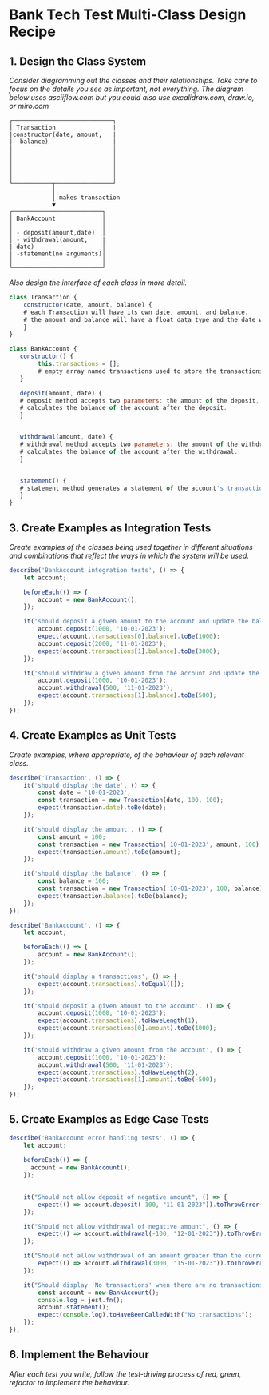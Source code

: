 # Bank Tech Test Multi-Class Design Recipe


## 1. Design the Class System

_Consider diagramming out the classes and their relationships. Take care to
focus on the details you see as important, not everything. The diagram below
uses asciiflow.com but you could also use excalidraw.com, draw.io, or miro.com_

```
┌────────────────────────────┐
│ Transaction                |
|constructor(date, amount,   |
|  balance)                  |
│                            │
│                            │
│                            │
│                            │
│                            │
└───────────┬────────────────┘
            │
            │ makes transaction 
            ▼
┌─────────────────────────┐
│ BankAccount             │
│                         │
│ - deposit(amount,date)  │
│ - withdrawal(amount,    |
| date)                   │
│ -statement(no arguments)│
│                         │
└─────────────────────────┘
```

_Also design the interface of each class in more detail._

```javascript
class Transaction {
    constructor(date, amount, balance) {
    # each Transaction will have its own date, amount, and balance. 
    # the amount and balance will have a float data type and the date will use the Date() constructor which returns a string representation of the date and time.
    }
}

class BankAccount {
   constructor() {
        this.transactions = [];
        # empty array named transactions used to store the transactions that occur in the bank account
   } 

   deposit(amount, date) {
   # deposit method accepts two parameters: the amount of the deposit, and the date of the deposit.
   # calculates the balance of the account after the deposit.
   }


   withdrawal(amount, date) {
   # withdrawal method accepts two parameters: the amount of the withdrawal, and the date of the withdrawal.
   # calculates the balance of the account after the withdrawal.
   }


   statement() {
   # statement method generates a statement of the account's transactions, including the date of the transaction, the credit and  debit amount, and the account balance after the transaction.
   }
}
```

## 3. Create Examples as Integration Tests

_Create examples of the classes being used together in different situations and
combinations that reflect the ways in which the system will be used._

```javascript
describe('BankAccount integration tests', () => {
    let account;

    beforeEach(() => {
        account = new BankAccount();
    });

    it('should deposit a given amount to the account and update the balance', () => {
        account.deposit(1000, '10-01-2023');
        expect(account.transactions[0].balance).toBe(1000);
        account.deposit(2000, '11-01-2023');
        expect(account.transactions[1].balance).toBe(3000);
    });

    it('should withdraw a given amount from the account and update the balance', () => {
        account.deposit(1000, '10-01-2023');
        account.withdrawal(500, '11-01-2023');
        expect(account.transactions[1].balance).toBe(500);
    });
});
```

## 4. Create Examples as Unit Tests

_Create examples, where appropriate, of the behaviour of each relevant class._

```javascript
describe('Transaction', () => {
    it('should display the date', () => {
        const date = '10-01-2023';
        const transaction = new Transaction(date, 100, 100);
        expect(transaction.date).toBe(date);
    });

    it('should display the amount', () => {
        const amount = 100;
        const transaction = new Transaction('10-01-2023', amount, 100);
        expect(transaction.amount).toBe(amount);
    });

    it('should display the balance', () => {
        const balance = 100;
        const transaction = new Transaction('10-01-2023', 100, balance);
        expect(transaction.balance).toBe(balance);
    });
});

describe('BankAccount', () => {
    let account;

    beforeEach(() => {
        account = new BankAccount();
    });

    it('should display a transactions', () => {
        expect(account.transactions).toEqual([]);
    });

    it('should deposit a given amount to the account', () => {
        account.deposit(1000, '10-01-2023');
        expect(account.transactions).toHaveLength(1);
        expect(account.transactions[0].amount).toBe(1000);
    });

    it('should withdraw a given amount from the account', () => {
        account.deposit(1000, '10-01-2023');
        account.withdrawal(500, '11-01-2023');
        expect(account.transactions).toHaveLength(2);
        expect(account.transactions[1].amount).toBe(-500);
    });
});
```

## 5. Create Examples as Edge Case Tests
```javascript
describe('BankAccount error handling tests', () => {
    let account;
  
    beforeEach(() => {
      account = new BankAccount();
    });
  

    it("Should not allow deposit of negative amount", () => {
        expect(() => account.deposit(-100, "11-01-2023")).toThrowError("Deposit in bank account has not been made");
    });

    it("Should not allow withdrawal of negative amount", () => {
        expect(() => account.withdrawal(-100, "12-01-2023")).toThrowError("Withdrawal from bank account has not been made");
    });

    it("Should not allow withdrawal of an amount greater than the current balance", () => {
        expect(() => account.withdrawal(3000, "15-01-2023")).toThrowError("Amount greater than the current balance");
    });

    it("Should display 'No transactions' when there are no transactions", () => {
        const account = new BankAccount();
        console.log = jest.fn();
        account.statement();
        expect(console.log).toHaveBeenCalledWith("No transactions");
    });
});
```

## 6. Implement the Behaviour

_After each test you write, follow the test-driving process of red, green,
refactor to implement the behaviour._


